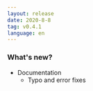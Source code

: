 ```yaml
---
layout: release
date: 2020-8-8
tag: v0.4.1
language: en
---
```



### What's new?

- Documentation
  - Typo and error fixes

